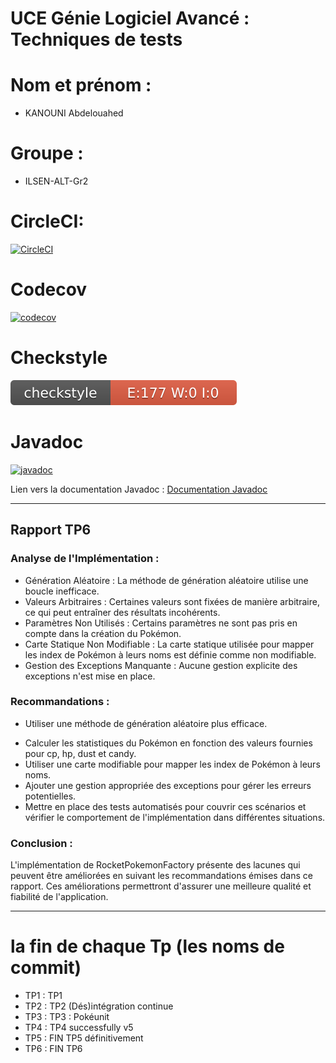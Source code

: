 # UCE Génie Logiciel Avancé : Techniques de tests

# Nom et prénom :
* KANOUNI Abdelouahed

# Groupe : 
* ILSEN-ALT-Gr2

# CircleCI:
[![CircleCI](https://circleci.com/gh/abdelouahedKanouni/ceri-m1-techniques-de-test.svg?style=svg)](https://app.circleci.com/pipelines/github/abdelouahedKanouni)
# Codecov
[![codecov](https://codecov.io/gh/abdelouahedKanouni/ceri-m1-techniques-de-test/branch/master/graph/badge.svg?token=OH75T5DQUB)](https://codecov.io/gh/abdelouahedKanouni/ceri-m1-techniques-de-test)
# Checkstyle
![Checkstyle](target/site/badges/checkstyle-result.svg)
# Javadoc
[![javadoc](https://javadoc.io/badge2/org.springframework/spring-core/javadoc.svg)](https://abdelouahedkanouni.github.io/ceri-m1-techniques-de-test/fr/univavignon/pokedex/api/package-summary.html)

Lien vers la documentation Javadoc : [Documentation Javadoc](https://abdelouahedkanouni.github.io/ceri-m1-techniques-de-test/fr/univavignon/pokedex/api/package-summary.html)

********************************************************************************************************************
## Rapport TP6
### Analyse de l'Implémentation :
* Génération Aléatoire : La méthode de génération aléatoire utilise une boucle
inefficace.
* Valeurs Arbitraires : Certaines valeurs sont fixées de manière arbitraire, ce qui peut
entraîner des résultats incohérents.
* Paramètres Non Utilisés : Certains paramètres ne sont pas pris en compte dans la
création du Pokémon.
* Carte Statique Non Modifiable : La carte statique utilisée pour mapper les index de
Pokémon à leurs noms est définie comme non modifiable.
* Gestion des Exceptions Manquante : Aucune gestion explicite des exceptions n'est
mise en place.
### Recommandations :

* Utiliser une méthode de génération aléatoire plus efficace.
- Calculer les statistiques du Pokémon en fonction des valeurs fournies pour cp,
  hp, dust et candy.
- Utiliser une carte modifiable pour mapper les index de Pokémon à leurs noms.
- Ajouter une gestion appropriée des exceptions pour gérer les erreurs
  potentielles.
- Mettre en place des tests automatisés pour couvrir ces scénarios et vérifier le
  comportement de l'implémentation dans différentes situations.

### Conclusion :
L'implémentation de RocketPokemonFactory présente des lacunes qui peuvent être
améliorées en suivant les recommandations émises dans ce rapport. Ces améliorations
permettront d'assurer une meilleure qualité et fiabilité de l'application.


********************************************************************************************************************

# la fin de chaque Tp (les noms de commit)
* TP1 : TP1
* TP2 : TP2 (Dés)intégration continue
* TP3 : TP3 : Pokéunit
* TP4 : TP4 successfully v5
* TP5 : FIN TP5 définitivement
* TP6 : FIN TP6
